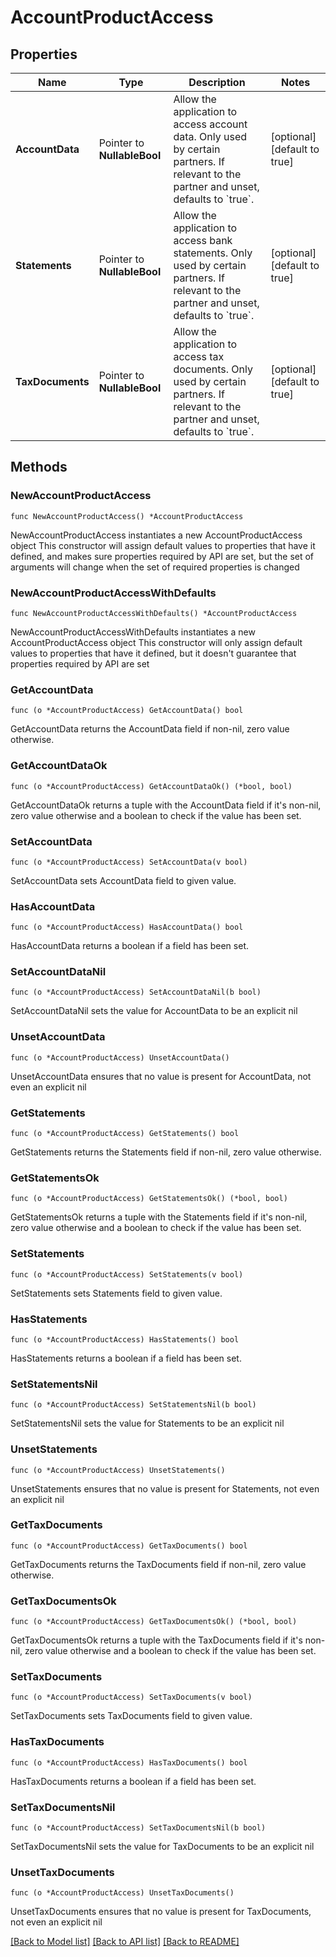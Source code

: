 # AccountProductAccess

## Properties

Name | Type | Description | Notes
------------ | ------------- | ------------- | -------------
**AccountData** | Pointer to **NullableBool** | Allow the application to access account data. Only used by certain partners. If relevant to the partner and unset, defaults to &#x60;true&#x60;. | [optional] [default to true]
**Statements** | Pointer to **NullableBool** | Allow the application to access bank statements. Only used by certain partners. If relevant to the partner and unset, defaults to &#x60;true&#x60;. | [optional] [default to true]
**TaxDocuments** | Pointer to **NullableBool** | Allow the application to access tax documents. Only used by certain partners. If relevant to the partner and unset, defaults to &#x60;true&#x60;. | [optional] [default to true]

## Methods

### NewAccountProductAccess

`func NewAccountProductAccess() *AccountProductAccess`

NewAccountProductAccess instantiates a new AccountProductAccess object
This constructor will assign default values to properties that have it defined,
and makes sure properties required by API are set, but the set of arguments
will change when the set of required properties is changed

### NewAccountProductAccessWithDefaults

`func NewAccountProductAccessWithDefaults() *AccountProductAccess`

NewAccountProductAccessWithDefaults instantiates a new AccountProductAccess object
This constructor will only assign default values to properties that have it defined,
but it doesn't guarantee that properties required by API are set

### GetAccountData

`func (o *AccountProductAccess) GetAccountData() bool`

GetAccountData returns the AccountData field if non-nil, zero value otherwise.

### GetAccountDataOk

`func (o *AccountProductAccess) GetAccountDataOk() (*bool, bool)`

GetAccountDataOk returns a tuple with the AccountData field if it's non-nil, zero value otherwise
and a boolean to check if the value has been set.

### SetAccountData

`func (o *AccountProductAccess) SetAccountData(v bool)`

SetAccountData sets AccountData field to given value.

### HasAccountData

`func (o *AccountProductAccess) HasAccountData() bool`

HasAccountData returns a boolean if a field has been set.

### SetAccountDataNil

`func (o *AccountProductAccess) SetAccountDataNil(b bool)`

 SetAccountDataNil sets the value for AccountData to be an explicit nil

### UnsetAccountData
`func (o *AccountProductAccess) UnsetAccountData()`

UnsetAccountData ensures that no value is present for AccountData, not even an explicit nil
### GetStatements

`func (o *AccountProductAccess) GetStatements() bool`

GetStatements returns the Statements field if non-nil, zero value otherwise.

### GetStatementsOk

`func (o *AccountProductAccess) GetStatementsOk() (*bool, bool)`

GetStatementsOk returns a tuple with the Statements field if it's non-nil, zero value otherwise
and a boolean to check if the value has been set.

### SetStatements

`func (o *AccountProductAccess) SetStatements(v bool)`

SetStatements sets Statements field to given value.

### HasStatements

`func (o *AccountProductAccess) HasStatements() bool`

HasStatements returns a boolean if a field has been set.

### SetStatementsNil

`func (o *AccountProductAccess) SetStatementsNil(b bool)`

 SetStatementsNil sets the value for Statements to be an explicit nil

### UnsetStatements
`func (o *AccountProductAccess) UnsetStatements()`

UnsetStatements ensures that no value is present for Statements, not even an explicit nil
### GetTaxDocuments

`func (o *AccountProductAccess) GetTaxDocuments() bool`

GetTaxDocuments returns the TaxDocuments field if non-nil, zero value otherwise.

### GetTaxDocumentsOk

`func (o *AccountProductAccess) GetTaxDocumentsOk() (*bool, bool)`

GetTaxDocumentsOk returns a tuple with the TaxDocuments field if it's non-nil, zero value otherwise
and a boolean to check if the value has been set.

### SetTaxDocuments

`func (o *AccountProductAccess) SetTaxDocuments(v bool)`

SetTaxDocuments sets TaxDocuments field to given value.

### HasTaxDocuments

`func (o *AccountProductAccess) HasTaxDocuments() bool`

HasTaxDocuments returns a boolean if a field has been set.

### SetTaxDocumentsNil

`func (o *AccountProductAccess) SetTaxDocumentsNil(b bool)`

 SetTaxDocumentsNil sets the value for TaxDocuments to be an explicit nil

### UnsetTaxDocuments
`func (o *AccountProductAccess) UnsetTaxDocuments()`

UnsetTaxDocuments ensures that no value is present for TaxDocuments, not even an explicit nil

[[Back to Model list]](../README.md#documentation-for-models) [[Back to API list]](../README.md#documentation-for-api-endpoints) [[Back to README]](../README.md)


